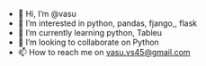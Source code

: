 - 👋 Hi, I’m @vasu
- 👀 I’m interested in python, pandas, fjango,, flask
- 🌱 I’m currently learning python, Tableu
- 💞️ I’m looking to collaborate on Python
- 📫 How to reach me on vasu.vs45@gmail.com

<!---
vasuvs45/vasuvs45 is a ✨ special ✨ repository because its `README.md` (this file) appears on your GitHub profile.
You can click the Preview link to take a look at your changes.
--->
